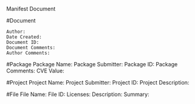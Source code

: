 Manifest Document

#Document

    Author:
    Date Created:
    Document ID:
    Document Comments:
    Author Comments:

#Package
    Package Name:
    Package Submitter:
    Package ID:
    Package Comments:
    CVE Value:
    
#Project
    Project Name:
    Project Submitter:
    Project ID:
    Project Description:

#File
    File Name:
    File ID:
    Licenses:
    Description:
    Summary:
    
    

